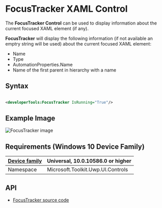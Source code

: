 # FocusTracker XAML Control 

The **FocusTracker Control** can be used to display information about the current focused XAML element (if any).

**FocusTracker** will display the following information (if not available an emptry string will be used)  about the current focused XAML element:
- Name
- Type
- AutomationProperties.Name
- Name of the first parent in hierarchy with a name

## Syntax

```xml

<developerTools:FocusTracker IsRunning="True"/>

```

## Example Image

![FocusTracker image](../resources/images/DeveloperTools-FocusTracker.gif "FocusTracker")

## Requirements (Windows 10 Device Family)

| [Device family](http://go.microsoft.com/fwlink/p/?LinkID=526370) | Universal, 10.0.10586.0 or higher |
| --- | --- |
| Namespace | Microsoft.Toolkit.Uwp.UI.Controls |

## API

* [FocusTracker source code](https://github.com/Microsoft/UWPCommunityToolkit/tree/master/Microsoft.Toolkit.Uwp.DeveloperTools/FocusTracker)

